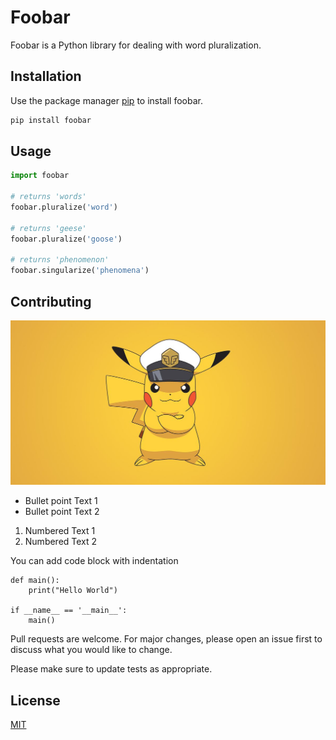# Foobar

Foobar is a Python library for dealing with word pluralization.

## Installation

Use the package manager [pip](https://pip.pypa.io/en/stable/) to install foobar.

```bash
pip install foobar
```

## Usage

```python
import foobar

# returns 'words'
foobar.pluralize('word')

# returns 'geese'
foobar.pluralize('goose')

# returns 'phenomenon'
foobar.singularize('phenomena')
```

## Contributing

![Pikachu](./Assets/captain_pikachu.jpg)

- Bullet point Text 1
- Bullet point Text 2

1. Numbered Text 1
2. Numbered Text 2

You can add code block with indentation

    def main():
        print("Hello World")

    if __name__ == '__main__':
        main()

Pull requests are welcome. For major changes, please open an issue first
to discuss what you would like to change.

Please make sure to update tests as appropriate.

## License

[MIT](https://choosealicense.com/licenses/mit/)
